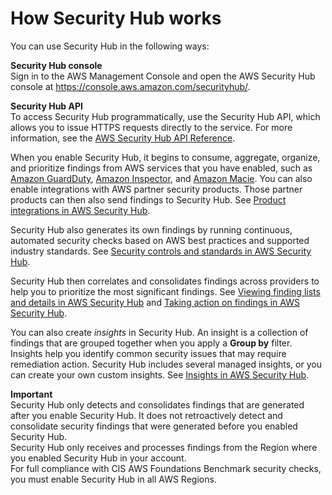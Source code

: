 # How Security Hub works<a name="securityhub-get-started"></a>

You can use Security Hub in the following ways:

**Security Hub console**  
Sign in to the AWS Management Console and open the AWS Security Hub console at [https://console\.aws\.amazon\.com/securityhub/](https://console.aws.amazon.com/securityhub/)\.

**Security Hub API**  
To access Security Hub programmatically, use the Security Hub API, which allows you to issue HTTPS requests directly to the service\. For more information, see the [AWS Security Hub API Reference](https://docs.aws.amazon.com/securityhub/1.0/APIReference/)\.

When you enable Security Hub, it begins to consume, aggregate, organize, and prioritize findings from AWS services that you have enabled, such as [Amazon GuardDuty](https://docs.aws.amazon.com/guardduty/latest/ug/what-is-guardduty.html), [Amazon Inspector](https://docs.aws.amazon.com/inspector/latest/userguide/inspector_introduction.html), and [Amazon Macie](https://docs.aws.amazon.com/macie/latest/user/what-is-macie.html)\. You can also enable integrations with AWS partner security products\. Those partner products can then also send findings to Security Hub\. See [Product integrations in AWS Security Hub](securityhub-findings-providers.md)\.

Security Hub also generates its own findings by running continuous, automated security checks based on AWS best practices and supported industry standards\. See [Security controls and standards in AWS Security Hub](securityhub-standards.md)\.

Security Hub then correlates and consolidates findings across providers to help you to prioritize the most significant findings\. See [Viewing finding lists and details in AWS Security Hub](securityhub-findings-viewing.md) and [Taking action on findings in AWS Security Hub](securityhub-findings-taking-action.md)\.

You can also create *insights* in Security Hub\. An insight is a collection of findings that are grouped together when you apply a **Group by** filter\. Insights help you identify common security issues that may require remediation action\. Security Hub includes several managed insights, or you can create your own custom insights\. See [Insights in AWS Security Hub](securityhub-insights.md)\.

**Important**  
Security Hub only detects and consolidates findings that are generated after you enable Security Hub\. It does not retroactively detect and consolidate security findings that were generated before you enabled Security Hub\.  
Security Hub only receives and processes findings from the Region where you enabled Security Hub in your account\.  
For full compliance with CIS AWS Foundations Benchmark security checks, you must enable Security Hub in all AWS Regions\.